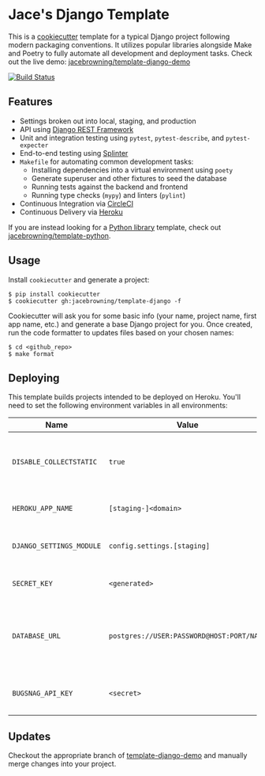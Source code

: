 # Jace's Django Template

This is a [cookiecutter](https://github.com/audreyr/cookiecutter) template for a typical Django project following modern packaging conventions. It utilizes popular libraries alongside Make and Poetry to fully automate all development and deployment tasks. Check out the live demo: [jacebrowning/template-django-demo](https://github.com/jacebrowning/template-django-demo)

[![Build Status](https://img.shields.io/travis/com/jacebrowning/template-django.svg)](https://app.travis-ci.com/github/jacebrowning/template-django)
## Features

* Settings broken out into local, staging, and production
* API using [Django REST Framework](http://www.django-rest-framework.org/)
* Unit and integration testing using `pytest`, `pytest-describe`, and `pytest-expecter`
* End-to-end testing using [Splinter](https://splinter.readthedocs.io/)
* `Makefile` for automating common development tasks:
    - Installing dependencies into a virtual environment using `poety`
    - Generate superuser and other fixtures to seed the database
    - Running tests against the backend and frontend
    - Running type checks (`mypy`) and linters (`pylint`)
* Continuous Integration via [CircleCI](https://circleci.com/docs/2.0/)
* Continuous Delivery via [Heroku](https://www.heroku.com/flow)

If you are instead looking for a [Python library](https://caremad.io/posts/2013/07/setup-vs-requirement/) template, check out [jacebrowning/template-python](https://github.com/jacebrowning/template-python).

## Usage

Install `cookiecutter` and generate a project:

```
$ pip install cookiecutter
$ cookiecutter gh:jacebrowning/template-django -f
```

Cookiecutter will ask you for some basic info (your name, project name, first app name, etc.) and generate a base Django project for you. Once created, run the code formatter to updates files based on your chosen names:

```
$ cd <github_repo>
$ make format
```

## Deploying

This template builds projects intended to be deployed on Heroku.
You'll need to set the following environment variables in all environments:

| Name | Value | Purpose |
| --- | --- | --- |
| `DISABLE_COLLECTSTATIC` | `true` | Disable automatic static files collection since `bin/post_compile` already does that |
| `HEROKU_APP_NAME` | `[staging-]<domain>` | Infer the domain name for staging and production |
| `DJANGO_SETTINGS_MODULE` | `config.settings.[staging]` | Specify which Django settings to use for the application |
| `SECRET_KEY` | `<generated>` | Securely encrypt passwords in the database |
| `DATABASE_URL` | `postgres://USER:PASSWORD@HOST:PORT/NAME` | Specify the database URL for the application to use, following the schema used by [dj_database_url](https://github.com/kennethreitz/dj-database-url#url-schema) |
| `BUGSNAG_API_KEY` | `<secret>` | Optional API key to enable the Bugsnag integration |

## Updates

Checkout the appropriate branch of [template-django-demo](https://github.com/jacebrowning/template-django-demo) and manually merge changes into your project.

